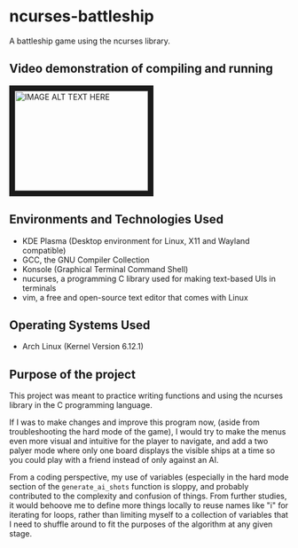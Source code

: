 # ncurses-battleship
A battleship game using the ncurses library.

<h2> Video demonstration of compiling and running </h2>
<a href="http://www.youtube.com/watch?feature=player_embedded&v=2C_AqzyvAhM
" target="_blank"><img src="http://img.youtube.com/vi/2C_AqzyvAhM/0.jpg" 
alt="IMAGE ALT TEXT HERE" width="240" height="180" border="10" /></a>

<h2>Environments and Technologies Used</h2>

- KDE Plasma (Desktop environment for Linux, X11 and Wayland compatible)
- GCC, the GNU Compiler Collection
- Konsole (Graphical Terminal Command Shell)
- nucurses, a programming C library used for making text-based UIs in terminals
- vim, a free and open-source text editor that comes with Linux
<!-- vimtutor is your best friend -->

<h2>Operating Systems Used </h2>

- Arch Linux (Kernel Version 6.12.1)

<h2> Purpose of the project </h2>

This project was meant to practice writing functions and using the ncurses library in the C programming language. 

If I was to make changes and improve this program now, (aside from troubleshooting the hard mode of the game), I would try to make the menus even more visual and intuitive for the player to navigate, and add a two palyer mode where only one board displays the visible ships at a time so you could play with a friend instead of only against an AI.

From a coding perspective, my use of variables (especially in the hard mode section of the `generate_ai_shots` function is sloppy, and probably contributed to the complexity and confusion of things. From further studies, it would behoove me to define more things locally to reuse names like "i" for iterating for loops, rather than limiting myself to a collection of variables that I need to shuffle around to fit the purposes of the algorithm at any given stage.


